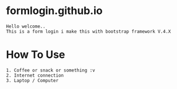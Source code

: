 # formlogin.github.io

```
Hello welcome..
This is a form login i make this with bootstrap framework V.4.X
```
# How To Use
```
1. Coffee or snack or something :v
2. Internet connection
3. Laptop / Computer
```
